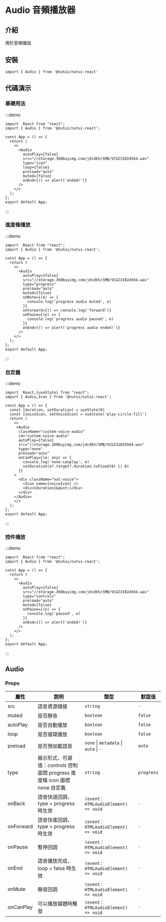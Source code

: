 # Audio 音頻播放器

## 介紹

用於音頻播放

## 安裝

```tsx
import { Audio } from '@nutui/nutui-react'
```

## 代碼演示

### 基礎用法

:::demo

```tsx
import  React from "react";
import { Audio } from '@nutui/nutui-react';

const App = () => {
  return (
    <>
      <Audio
        autoPlay={false}
        src="//storage.360buyimg.com/jdcdkh/SMB/VCG231024564.wav"
        type="icon"
        loop={false}
        preload="auto"
        muted={false}
        onEnd={() => alert('ended!')}
      />
    </>
  );
};
export default App;
```

:::

### 進度條播放

:::demo

```tsx
import  React from "react";
import { Audio } from '@nutui/nutui-react';

const App = () => {
  return (
    <>
      <Audio
        autoPlay={false}
        src="//storage.360buyimg.com/jdcdkh/SMB/VCG231024564.wav"
        type="progress"
        preload="auto"
        muted={false}
        onMute={(e) => {
          console.log('progress audio muted', e)
        }}
        onForward={() => console.log('forward')}
        onPause={(e) => {
          console.log('progress audio paused', e)
        }}
        onEnd={() => alert('progress audio ended!')}
      />
    </>
  );
};
export default App;
```

:::

### 自定義

:::demo

```tsx
import  React,{useState} from "react";
import { Audio,Icon } from '@nutui/nutui-react';

const App = () => {
  const [duration, setDuration] = useState(0)
  const [voiceIcon, setVoiceIcon] = useState('play-circle-fill')
  return (
    <>
     <Audio
      className="custom-voice-audio"
      id="custom-voice-audio"
      autoPlay={false}
      src="//storage.360buyimg.com/jdcdkh/SMB/VCG231024564.wav"
      type="none"
      preload="auto"
      onCanPlay={(e: any) => {
        console.log('none-canplay', e)
        setDuration(e?.target?.duration.toFixed(0) || 0)
      }}
    >
      <div className="nut-voice">
        <Icon name={voiceIcon} />
        <div>{duration}&quot;</div>
      </div>
    </Audio>
    </>
  );
};
export default App;
```

:::

### 控件播放

:::demo

```tsx
import  React from "react";
import { Audio } from '@nutui/nutui-react';

const App = () => {
  return (
    <>
      <Audio
        autoPlay={false}
        src="//storage.360buyimg.com/jdcdkh/SMB/VCG231024564.wav"
        type="controls"
        preload="auto"
        muted={false}
        onPause={(e) => {
          console.log('paused', e)
        }}
        onEnd={() => alert('ended!')}
      />
    </>
  );
};
export default App;
```

:::

## Audio

### Props

| 屬性 | 說明 | 類型 | 默認值 |
| --- | --- | --- | --- |
| src | 語音資源鏈接 | `string` | `-` |
| muted | 是否靜音 | `boolean` | `false` |
| autoPlay | 是否自動播放 | `boolean` | `false` |
| loop | 是否循環播放 | `boolean` | `false` |
| preload | 是否預加載語音 | `none` \| `metadata` \| `auto` \| `-` | `auto` |
| type | 展示形式，可選值：controls 控制面闆 progress 進度條 icon 圖標 none 自定義 | `string` | `progress` |
| onBack | 語音快退回調，type = progress 時生效 | `(event：HTMLAudioElement) => void` | `-` |
| onForward | 語音快進回調，type = progress 時生效 | `(event：HTMLAudioElement) => void` | `-` |
| onPause | 暫停回調 | `(event：HTMLAudioElement) => void` | `-` |
| onEnd | 語音播放完成，loop = false 時生效 | `(event：HTMLAudioElement) => void` | `-` |
| onMute | 靜音回調 | `(event：HTMLAudioElement) => void` | `-` |
| onCanPlay | 可以播放媒體時觸發 | `(event：HTMLAudioElement) => void` | `-` |